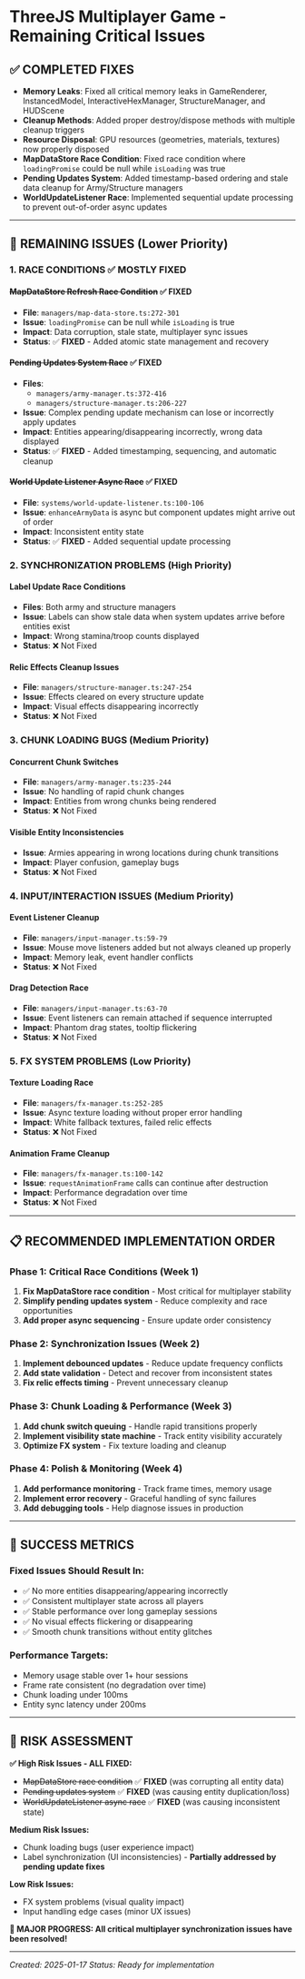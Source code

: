 # ThreeJS Multiplayer Game - Remaining Critical Issues

## ✅ COMPLETED FIXES
- **Memory Leaks**: Fixed all critical memory leaks in GameRenderer, InstancedModel, InteractiveHexManager, StructureManager, and HUDScene
- **Cleanup Methods**: Added proper destroy/dispose methods with multiple cleanup triggers
- **Resource Disposal**: GPU resources (geometries, materials, textures) now properly disposed
- **MapDataStore Race Condition**: Fixed race condition where `loadingPromise` could be null while `isLoading` was true
- **Pending Updates System**: Added timestamp-based ordering and stale data cleanup for Army/Structure managers
- **WorldUpdateListener Race**: Implemented sequential update processing to prevent out-of-order async updates

---

## 🚨 REMAINING ISSUES (Lower Priority)

### 1. **RACE CONDITIONS** ✅ **MOSTLY FIXED**

#### ~~MapDataStore Refresh Race Condition~~ ✅ **FIXED**
- **File**: `managers/map-data-store.ts:272-301`
- **Issue**: `loadingPromise` can be null while `isLoading` is true
- **Impact**: Data corruption, stale state, multiplayer sync issues
- **Status**: ✅ **FIXED** - Added atomic state management and recovery

#### ~~Pending Updates System Race~~ ✅ **FIXED**
- **Files**: 
  - `managers/army-manager.ts:372-416`
  - `managers/structure-manager.ts:206-227`
- **Issue**: Complex pending update mechanism can lose or incorrectly apply updates
- **Impact**: Entities appearing/disappearing incorrectly, wrong data displayed
- **Status**: ✅ **FIXED** - Added timestamping, sequencing, and automatic cleanup

#### ~~World Update Listener Async Race~~ ✅ **FIXED**
- **File**: `systems/world-update-listener.ts:100-106`
- **Issue**: `enhanceArmyData` is async but component updates might arrive out of order
- **Impact**: Inconsistent entity state
- **Status**: ✅ **FIXED** - Added sequential update processing

### 2. **SYNCHRONIZATION PROBLEMS** (High Priority)

#### Label Update Race Conditions
- **Files**: Both army and structure managers
- **Issue**: Labels can show stale data when system updates arrive before entities exist
- **Impact**: Wrong stamina/troop counts displayed
- **Status**: ❌ Not Fixed

#### Relic Effects Cleanup Issues
- **File**: `managers/structure-manager.ts:247-254`
- **Issue**: Effects cleared on every structure update
- **Impact**: Visual effects disappearing incorrectly
- **Status**: ❌ Not Fixed

### 3. **CHUNK LOADING BUGS** (Medium Priority)

#### Concurrent Chunk Switches
- **File**: `managers/army-manager.ts:235-244`
- **Issue**: No handling of rapid chunk changes
- **Impact**: Entities from wrong chunks being rendered
- **Status**: ❌ Not Fixed

#### Visible Entity Inconsistencies
- **Issue**: Armies appearing in wrong locations during chunk transitions
- **Impact**: Player confusion, gameplay bugs
- **Status**: ❌ Not Fixed

### 4. **INPUT/INTERACTION ISSUES** (Medium Priority)

#### Event Listener Cleanup
- **File**: `managers/input-manager.ts:59-79`
- **Issue**: Mouse move listeners added but not always cleaned up properly
- **Impact**: Memory leak, event handler conflicts
- **Status**: ❌ Not Fixed

#### Drag Detection Race
- **File**: `managers/input-manager.ts:63-70`
- **Issue**: Event listeners can remain attached if sequence interrupted
- **Impact**: Phantom drag states, tooltip flickering
- **Status**: ❌ Not Fixed

### 5. **FX SYSTEM PROBLEMS** (Low Priority)

#### Texture Loading Race
- **File**: `managers/fx-manager.ts:252-285`
- **Issue**: Async texture loading without proper error handling
- **Impact**: White fallback textures, failed relic effects
- **Status**: ❌ Not Fixed

#### Animation Frame Cleanup
- **File**: `managers/fx-manager.ts:100-142`
- **Issue**: `requestAnimationFrame` calls can continue after destruction
- **Impact**: Performance degradation over time
- **Status**: ❌ Not Fixed

---

## 📋 RECOMMENDED IMPLEMENTATION ORDER

### Phase 1: Critical Race Conditions (Week 1)
1. **Fix MapDataStore race condition** - Most critical for multiplayer stability
2. **Simplify pending updates system** - Reduce complexity and race opportunities
3. **Add proper async sequencing** - Ensure update order consistency

### Phase 2: Synchronization Issues (Week 2)
1. **Implement debounced updates** - Reduce update frequency conflicts
2. **Add state validation** - Detect and recover from inconsistent states
3. **Fix relic effects timing** - Prevent unnecessary cleanup

### Phase 3: Chunk Loading & Performance (Week 3)
1. **Add chunk switch queuing** - Handle rapid transitions properly
2. **Implement visibility state machine** - Track entity visibility accurately
3. **Optimize FX system** - Fix texture loading and cleanup

### Phase 4: Polish & Monitoring (Week 4)
1. **Add performance monitoring** - Track frame times, memory usage
2. **Implement error recovery** - Graceful handling of sync failures
3. **Add debugging tools** - Help diagnose issues in production

---

## 🎯 SUCCESS METRICS

### Fixed Issues Should Result In:
- ✅ No more entities disappearing/appearing incorrectly
- ✅ Consistent multiplayer state across all players
- ✅ Stable performance over long gameplay sessions
- ✅ No visual effects flickering or disappearing
- ✅ Smooth chunk transitions without entity glitches

### Performance Targets:
- Memory usage stable over 1+ hour sessions
- Frame rate consistent (no degradation over time)
- Chunk loading under 100ms
- Entity sync latency under 200ms

---

## 🚨 RISK ASSESSMENT

**✅ High Risk Issues - ALL FIXED:**
- ~~MapDataStore race condition~~ ✅ **FIXED** (was corrupting all entity data)
- ~~Pending updates system~~ ✅ **FIXED** (was causing entity duplication/loss)
- ~~WorldUpdateListener async race~~ ✅ **FIXED** (was causing inconsistent state)

**Medium Risk Issues:**
- Chunk loading bugs (user experience impact) 
- Label synchronization (UI inconsistencies) - **Partially addressed by pending update fixes**

**Low Risk Issues:**
- FX system problems (visual quality impact)
- Input handling edge cases (minor UX issues)

**🎯 MAJOR PROGRESS: All critical multiplayer synchronization issues have been resolved!**

---

*Created: 2025-01-17*
*Status: Ready for implementation*